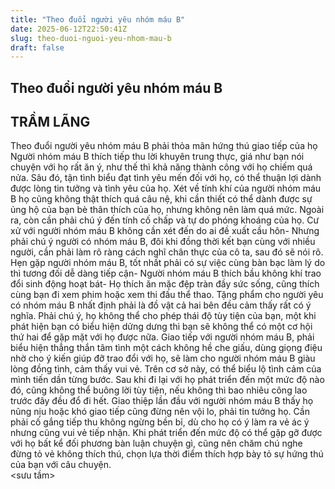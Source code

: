 ```yaml
---
title: "Theo đuổi người yêu nhóm máu B"
date: 2025-06-12T22:50:41Z
slug: theo-duoi-nguoi-yeu-nhom-mau-b
draft: false
---
```


## Theo đuổi người yêu nhóm máu B

## TRẦM LÃNG

Theo đuổi người yêu nhóm máu B phải thỏa mãn hứng thú giao tiếp của họ 
   Người nhóm máu B thích tiếp thu lời khuyên trung thực, giá như bạn nói chuyện với họ rất ăn ý, như thế thì khả năng thành công với họ chiếm quá nửa. Sâu đó, tận tình biểu đạt tình yêu mến đối với họ, có thể thuận lợi dành được lòng tin tưởng và tình yêu của họ. Xét về tính khí của người nhóm máu B họ cũng không thật thích quá câu nệ, khi cần thiết có thể dành được sự ủng hộ của bạn bè thân thích của họ, nhưng không nên làm quá mức. Ngoài ra, còn cần phải chú ý đến tính cố chấp và tự do phóng khoáng của họ. Cư xử với người nhóm máu B không cần xét đến do ai đề xuất cầu hôn- Nhưng phải chú ý người có nhóm máu B, đôi khi đồng thời kết bạn cùng với nhiều người, cần phải làm rõ ràng cách nghĩ chân thực của cô ta, sau đó sẽ nói rõ. 
    Hẹn gặp người nhóm máu B, tốt nhất phải có sự việc cùng bàn bạc làm lý do thì tương đối dễ dàng tiếp cận- Người nhóm máu B thích bầu không khí trao đổi sinh động hoạt bát- Họ thích ăn mặc đệp tràn đầy sức sống, cũng thích cùng bạn đi xem phim hoặc xem thi đấu thể thao. Tặng phẩm cho người yêu có nhóm máu B nhất định phải là đồ vật cả hai bên đều cảm thấy rất có ý nghĩa. Phải chú ý, họ không thể cho phép thái độ tùy tiện của bạn, một khi phát hiện bạn có biểu hiện dửng dưng thì bạn sẽ không thể có một cơ hội thứ hai để gặp mặt với họ được nữa.
    Giao tiếp với người nhóm máu B, phải biểu hiện thẳng thắn tâm tình một cách không hề che giấu, dùng giọng điệu nhờ cho ý kiến giúp đỡ trao đổi với họ, sẽ làm cho người nhóm máu B giàu lòng đồng tình, cảm thấy vui vẻ. Trên cơ sở này, có thể biểu lộ tình cảm của mình tiến dần từng bước. Sau khi đi lại với họ phát triển đến một mức độ nào đó, cũng không thể buông lời tùy tiện, nếu không thì bao nhiêu công lao trước đây đều đổ đi hết.
     Giao thiệp lần đầu với người nhóm máu B thấy họ nũng nịu hoặc khó giao tiếp cũng đừng nên vội lo, phải tin tưởng họ. Cần phải cố gắng tiếp thu không ngừng bền bỉ, dù cho họ có ý làm ra vẻ ác ý nhưng cũng vui vẻ tiếp nhận.
     Khi phát triển đến mức độ có thể gặp gỡ được với họ bất kể đối phương bàn luận chuyện gì, cũng nên chăm chú nghe đừng tỏ vẻ không thích thú, chọn lựa thời điểm thích hợp bày tỏ sự hứng thú của bạn với câu chuyện.  
  <sưu tầm>
